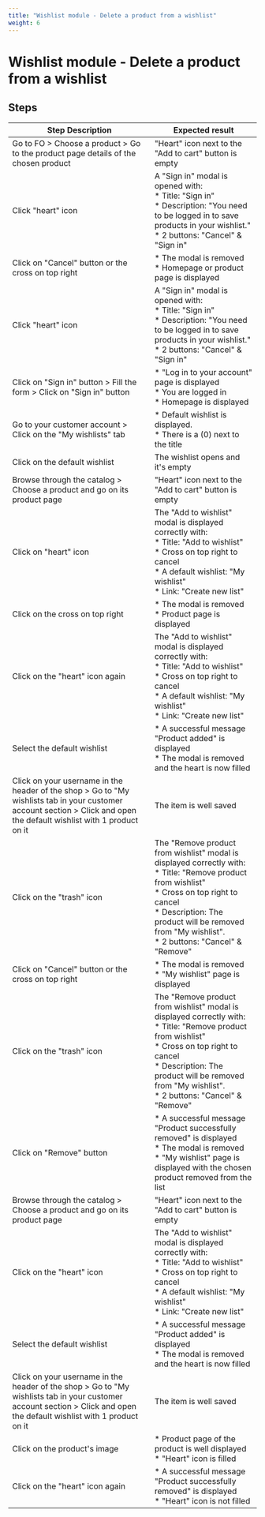 ```yaml
---
title: "Wishlist module - Delete a product from a wishlist"
weight: 6
---
```


# Wishlist module - Delete a product from a wishlist
## Steps
| Step Description | Expected result |
| ----- | ----- |
| Go to FO > Choose a product > Go to the product page details of the chosen product | "Heart" icon next to the "Add to cart" button is empty |
| Click "heart" icon | A "Sign in" modal is opened with:<br> * Title: "Sign in"<br> * Description: "You need to be logged in to save products in your wishlist."<br> * 2 buttons: "Cancel" & "Sign in" |
| Click on "Cancel" button or the cross on top right | * The modal is removed<br> * Homepage or product page is displayed |
| Click "heart" icon | A "Sign in" modal is opened with:<br> * Title: "Sign in"<br> * Description: "You need to be logged in to save products in your wishlist."<br> * 2 buttons: "Cancel" & "Sign in" |
| Click on "Sign in" button > Fill the form > Click on "Sign in" button | * "Log in to your account" page is displayed<br> * You are logged in<br> * Homepage is displayed |
| Go to your customer account > Click on the "My wishlists" tab | * Default wishlist is displayed.<br> * There is a (0) next to the title |
| Click on the default wishlist | The wishlist opens and it's empty |
| Browse through the catalog > Choose a product and go on its product page | "Heart" icon next to the "Add to cart" button is empty |
| Click on "heart" icon | The "Add to wishlist" modal is displayed correctly with:<br> * Title: "Add to wishlist"<br> * Cross on top right to cancel<br> * A default wishlist: "My wishlist"<br> * Link: "Create new list" |
| Click on the cross on top right | * The modal is removed<br> * Product page is displayed |
| Click on the "heart" icon again | The "Add to wishlist" modal is displayed correctly with:<br> * Title: "Add to wishlist"<br> * Cross on top right to cancel<br> * A default wishlist: "My wishlist"<br> * Link: "Create new list" |
| Select the default wishlist | * A successful message "Product added" is displayed<br> * The modal is removed and the heart is now filled |
| Click on your username in the header of the shop > Go to "My wishlists tab in your customer account section > Click and open the default wishlist with 1 product on it | The item is well saved |
| Click on the "trash" icon | The "Remove product from wishlist" modal is displayed correctly with:<br> * Title: "Remove product from wishlist"<br> * Cross on top right to cancel<br> * Description: The product will be removed from "My wishlist".<br> * 2 buttons: "Cancel" & "Remove" |
| Click on "Cancel" button or the cross on top right | * The modal is removed<br> * "My wishlist" page is displayed |
| Click on the "trash" icon | The "Remove product from wishlist" modal is displayed correctly with:<br> * Title: "Remove product from wishlist"<br> * Cross on top right to cancel<br> * Description: The product will be removed from "My wishlist".<br> * 2 buttons: "Cancel" & "Remove" |
| Click on "Remove" button | * A successful message "Product successfully removed" is displayed<br> * The modal is removed<br> * "My wishlist" page is displayed with the chosen product removed from the list |
| Browse through the catalog > Choose a product and go on its product page | "Heart" icon next to the "Add to cart" button is empty |
| Click on the "heart" icon | The "Add to wishlist" modal is displayed correctly with:<br> * Title: "Add to wishlist"<br> * Cross on top right to cancel<br> * A default wishlist: "My wishlist"<br> * Link: "Create new list" |
| Select the default wishlist | * A successful message "Product added" is displayed<br> * The modal is removed and the heart is now filled |
| Click on your username in the header of the shop > Go to "My wishlists tab in your customer account section > Click and open the default wishlist with 1 product on it | The item is well saved |
| Click on the product's image | * Product page of the product is well displayed<br> * "Heart" icon is filled |
| Click on the "heart" icon again | * A successful message "Product successfully removed" is displayed<br> * "Heart" icon is not filled |

